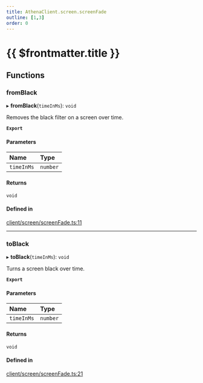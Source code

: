 ```yaml
---
title: AthenaClient.screen.screenFade
outline: [1,3]
order: 0
---
```


# {{ $frontmatter.title }}


## Functions

### fromBlack

▸ **fromBlack**(`timeInMs`): `void`

Removes the black filter on a screen over time.

**`Export`**

#### Parameters

| Name | Type |
| :------ | :------ |
| `timeInMs` | `number` |

#### Returns

`void`

#### Defined in

[client/screen/screenFade.ts:11](https://github.com/Stuyk/altv-athena/blob/2ba937d/src/core/client/screen/screenFade.ts#L11)

___

### toBlack

▸ **toBlack**(`timeInMs`): `void`

Turns a screen black over time.

**`Export`**

#### Parameters

| Name | Type |
| :------ | :------ |
| `timeInMs` | `number` |

#### Returns

`void`

#### Defined in

[client/screen/screenFade.ts:21](https://github.com/Stuyk/altv-athena/blob/2ba937d/src/core/client/screen/screenFade.ts#L21)
